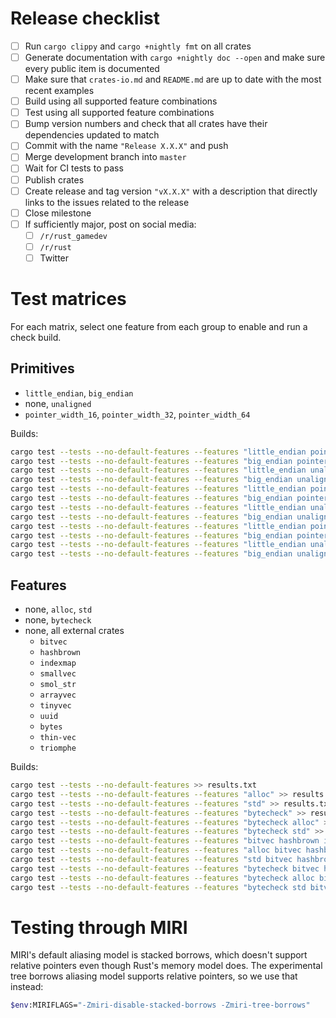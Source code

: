 # Release checklist

- [ ] Run `cargo clippy` and `cargo +nightly fmt` on all crates
- [ ] Generate documentation with `cargo +nightly doc --open` and make sure every public item is documented
- [ ] Make sure that `crates-io.md` and `README.md` are up to date with the most recent examples
- [ ] Build using all supported feature combinations
- [ ] Test using all supported feature combinations
- [ ] Bump version numbers and check that all crates have their dependencies updated to match
- [ ] Commit with the name `"Release X.X.X"` and push
- [ ] Merge development branch into `master`
- [ ] Wait for CI tests to pass
- [ ] Publish crates
- [ ] Create release and tag version `"vX.X.X"` with a description that directly links to the issues related to the release
- [ ] Close milestone
- [ ] If sufficiently major, post on social media:
  - [ ] `/r/rust_gamedev`
  - [ ] `/r/rust`
  - [ ] Twitter

# Test matrices

For each matrix, select one feature from each group to enable and run a check
build.

## Primitives

- `little_endian`, `big_endian`
- none, `unaligned`
- `pointer_width_16`, `pointer_width_32`, `pointer_width_64`

Builds:

```sh
cargo test --tests --no-default-features --features "little_endian pointer_width_16" >> results.txt
cargo test --tests --no-default-features --features "big_endian pointer_width_16" >> results.txt
cargo test --tests --no-default-features --features "little_endian unaligned pointer_width_16" >> results.txt
cargo test --tests --no-default-features --features "big_endian unaligned pointer_width_16" >> results.txt
cargo test --tests --no-default-features --features "little_endian pointer_width_32" >> results.txt
cargo test --tests --no-default-features --features "big_endian pointer_width_32" >> results.txt
cargo test --tests --no-default-features --features "little_endian unaligned pointer_width_32" >> results.txt
cargo test --tests --no-default-features --features "big_endian unaligned pointer_width_32" >> results.txt
cargo test --tests --no-default-features --features "little_endian pointer_width_64" >> results.txt
cargo test --tests --no-default-features --features "big_endian pointer_width_64" >> results.txt
cargo test --tests --no-default-features --features "little_endian unaligned pointer_width_64" >> results.txt
cargo test --tests --no-default-features --features "big_endian unaligned pointer_width_64" >> results.txt
```

## Features

- none, `alloc`, `std`
- none, `bytecheck`
- none, all external crates
  - `bitvec`
  - `hashbrown`
  - `indexmap`
  - `smallvec`
  - `smol_str`
  - `arrayvec`
  - `tinyvec`
  - `uuid`
  - `bytes`
  - `thin-vec`
  - `triomphe`

Builds:

```sh
cargo test --tests --no-default-features >> results.txt
cargo test --tests --no-default-features --features "alloc" >> results.txt
cargo test --tests --no-default-features --features "std" >> results.txt
cargo test --tests --no-default-features --features "bytecheck" >> results.txt
cargo test --tests --no-default-features --features "bytecheck alloc" >> results.txt
cargo test --tests --no-default-features --features "bytecheck std" >> results.txt
cargo test --tests --no-default-features --features "bitvec hashbrown indexmap smallvec smol_str arrayvec tinyvec uuid bytes thin-vec triomphe" >> results.txt
cargo test --tests --no-default-features --features "alloc bitvec hashbrown indexmap smallvec smol_str arrayvec tinyvec uuid bytes thin-vec triomphe" >> results.txt
cargo test --tests --no-default-features --features "std bitvec hashbrown indexmap smallvec smol_str arrayvec tinyvec uuid bytes thin-vec triomphe" >> results.txt
cargo test --tests --no-default-features --features "bytecheck bitvec hashbrown indexmap smallvec smol_str arrayvec tinyvec uuid bytes thin-vec triomphe" >> results.txt
cargo test --tests --no-default-features --features "bytecheck alloc bitvec hashbrown indexmap smallvec smol_str arrayvec tinyvec uuid bytes thin-vec triomphe" >> results.txt
cargo test --tests --no-default-features --features "bytecheck std bitvec hashbrown indexmap smallvec smol_str arrayvec tinyvec uuid bytes thin-vec triomphe" >> results.txt
```

# Testing through MIRI

MIRI's default aliasing model is stacked borrows, which doesn't support relative
pointers even though Rust's memory model does. The experimental tree borrows
aliasing model supports relative pointers, so we use that instead:

```sh
$env:MIRIFLAGS="-Zmiri-disable-stacked-borrows -Zmiri-tree-borrows"
```
